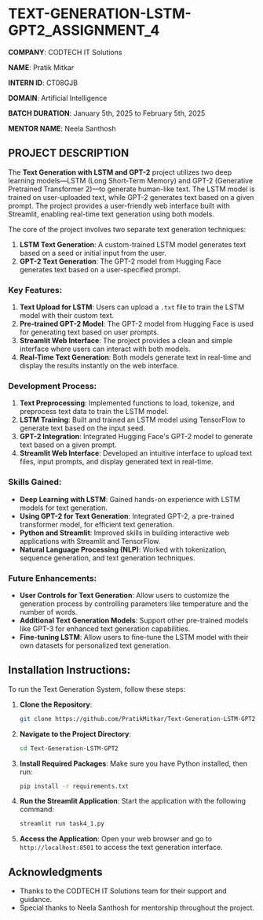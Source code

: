 # TEXT-GENERATION-LSTM-GPT2_ASSIGNMENT_4


**COMPANY**: CODTECH IT Solutions

**NAME**: Pratik Mitkar

**INTERN ID**: CT08GJB

**DOMAIN**: Artificial Intelligence

**BATCH DURATION**: January 5th, 2025 to February 5th, 2025

**MENTOR NAME**: Neela Santhosh

## PROJECT DESCRIPTION

The **Text Generation with LSTM and GPT-2** project utilizes two deep learning models—LSTM (Long Short-Term Memory) and GPT-2 (Generative Pretrained Transformer 2)—to generate human-like text. The LSTM model is trained on user-uploaded text, while GPT-2 generates text based on a given prompt. The project provides a user-friendly web interface built with Streamlit, enabling real-time text generation using both models.

The core of the project involves two separate text generation techniques:
1. **LSTM Text Generation**: A custom-trained LSTM model generates text based on a seed or initial input from the user.
2. **GPT-2 Text Generation**: The GPT-2 model from Hugging Face generates text based on a user-specified prompt.

### Key Features:
1. **Text Upload for LSTM**: Users can upload a `.txt` file to train the LSTM model with their custom text.
2. **Pre-trained GPT-2 Model**: The GPT-2 model from Hugging Face is used for generating text based on user prompts.
3. **Streamlit Web Interface**: The project provides a clean and simple interface where users can interact with both models.
4. **Real-Time Text Generation**: Both models generate text in real-time and display the results instantly on the web interface.

### Development Process:
1. **Text Preprocessing**: Implemented functions to load, tokenize, and preprocess text data to train the LSTM model.
2. **LSTM Training**: Built and trained an LSTM model using TensorFlow to generate text based on the input seed.
3. **GPT-2 Integration**: Integrated Hugging Face's GPT-2 model to generate text based on a given prompt.
4. **Streamlit Web Interface**: Developed an intuitive interface to upload text files, input prompts, and display generated text in real-time.

### Skills Gained:
- **Deep Learning with LSTM**: Gained hands-on experience with LSTM models for text generation.
- **Using GPT-2 for Text Generation**: Integrated GPT-2, a pre-trained transformer model, for efficient text generation.
- **Python and Streamlit**: Improved skills in building interactive web applications with Streamlit and TensorFlow.
- **Natural Language Processing (NLP)**: Worked with tokenization, sequence generation, and text generation techniques.

### Future Enhancements:
- **User Controls for Text Generation**: Allow users to customize the generation process by controlling parameters like temperature and the number of words.
- **Additional Text Generation Models**: Support other pre-trained models like GPT-3 for enhanced text generation capabilities.
- **Fine-tuning LSTM**: Allow users to fine-tune the LSTM model with their own datasets for personalized text generation.

## Installation Instructions:

To run the Text Generation System, follow these steps:

1. **Clone the Repository**:
   ```bash
   git clone https://github.com/PratikMitkar/Text-Generation-LSTM-GPT2.git
   ```

2. **Navigate to the Project Directory**:
   ```bash
   cd Text-Generation-LSTM-GPT2
   ```

3. **Install Required Packages**:
   Make sure you have Python installed, then run:
   ```bash
   pip install -r requirements.txt
   ```

4. **Run the Streamlit Application**:
   Start the application with the following command:
   ```bash
   streamlit run task4_1.py
   ```

5. **Access the Application**:
   Open your web browser and go to `http://localhost:8501` to access the text generation interface.


## Acknowledgments

- Thanks to the CODTECH IT Solutions team for their support and guidance.
- Special thanks to Neela Santhosh for mentorship throughout the project.
